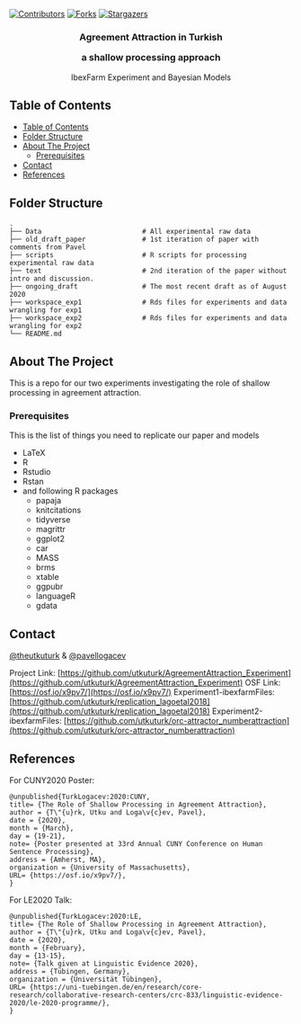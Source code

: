 
[![Contributors][contributors-shield]][contributors-url] [![Forks][forks-shield]][forks-url] [![Stargazers][stars-shield]][stars-url]
<br />
<p align="center">
  <h3 align="center">Agreement Attraction in Turkish 
  
  a shallow processing approach</h3>

  <p align="center">
    IbexFarm Experiment and Bayesian Models
  </p>
</p>



<!-- TABLE OF CONTENTS -->
## Table of Contents

- [Table of Contents](#table-of-contents)
- [Folder Structure](#folder-structure)
- [About The Project](#about-the-project)
  - [Prerequisites](#prerequisites)
- [Contact](#contact)
- [References](#references)

## Folder Structure

    .
    ├── Data                         # All experimental raw data
    ├── old_draft_paper              # 1st iteration of paper with comments from Pavel
    ├── scripts                      # R scripts for processing experimental raw data
    ├── text                         # 2nd iteration of the paper without intro and discussion.
    ├── ongoing_draft                # The most recent draft as of August 2020
    ├── workspace_exp1               # Rds files for experiments and data wrangling for exp1
    ├── workspace_exp2               # Rds files for experiments and data wrangling for exp2
    └── README.md



<!-- ABOUT THE PROJECT -->
## About The Project
This is a repo for our two experiments investigating the role of shallow processing in agreement attraction. 



### Prerequisites

This is the list of things you need to replicate our paper and models
* LaTeX
* R
* Rstudio
* Rstan
* and following R packages
  * papaja
  * knitcitations
  * tidyverse
  * magrittr
  * ggplot2
  * car 
  * MASS
  * brms
  * xtable
  * ggpubr
  * languageR
  * gdata





<!-- CONTACT -->
## Contact

[@theutkuturk](https://twitter.com/theutkuturk) & [@pavellogacev](https://twitter.com/pavellogacev)

Project Link: [https://github.com/utkuturk/AgreementAttraction_Experiment](https://github.com/utkuturk/AgreementAttraction_Experiment)
OSF Link: [https://osf.io/x9pv7/](https://osf.io/x9pv7/)
Experiment1-ibexfarmFiles: [https://github.com/utkuturk/replication_lagoetal2018](https://github.com/utkuturk/replication_lagoetal2018)
Experiment2-ibexfarmFiles: [https://github.com/utkuturk/orc-attractor_numberattraction](https://github.com/utkuturk/orc-attractor_numberattraction)

## References
For CUNY2020 Poster:
```
@unpublished{TurkLogacev:2020:CUNY,
title= {The Role of Shallow Processing in Agreement Attraction},
author = {T\"{u}rk, Utku and Loga\v{c}ev, Pavel},
date = {2020},
month = {March},
day = {19-21},
note= {Poster presented at 33rd Annual CUNY Conference on Human Sentence Processing},
address = {Amherst, MA},
organization = {University of Massachusetts},
URL= {https://osf.io/x9pv7/},
}
```
For LE2020 Talk:
```
@unpublished{TurkLogacev:2020:LE,
title= {The Role of Shallow Processing in Agreement Attraction},
author = {T\"{u}rk, Utku and Loga\v{c}ev, Pavel},
date = {2020},
month = {February},
day = {13-15},
note= {Talk given at Linguistic Evidence 2020},
address = {Tübingen, Germany},
organization = {Universität Tübingen},
URL= {https://uni-tuebingen.de/en/research/core-research/collaborative-research-centers/crc-833/linguistic-evidence-2020/le-2020-programme/},
}
```

<!-- MARKDOWN LINKS & IMAGES -->
<!-- https://www.markdownguide.org/basic-syntax/#reference-style-links -->
[contributors-shield]: https://img.shields.io/github/contributors/utkuturk/AgreementAttraction_Experiment.svg?style=flat-square
[contributors-url]: https://github.com/utkuturk/AgreementAttraction_Experiment/graphs/contributors
[forks-shield]: https://img.shields.io/github/forks/utkuturk/AgreementAttraction_Experiment.svg?style=flat-square
[forks-url]: https://github.com/utkuturk/AgreementAttraction_Experiment/network/members
[stars-shield]: https://img.shields.io/github/stars/utkuturk/AgreementAttraction_Experiment.svg?style=flat-square
[stars-url]: https://github.com/utkuturk/AgreementAttraction_Experiment/stargazers
